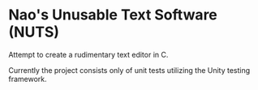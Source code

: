 # Nao's Unusable Text Software (NUTS)

Attempt to create a rudimentary text editor in C.

Currently the project consists only of unit tests utilizing the Unity testing framework.
